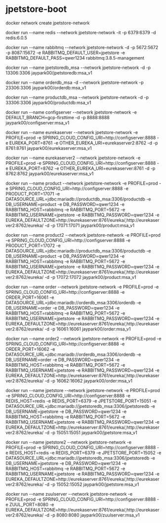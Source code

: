 # jpetstore-boot

docker network create jpetstore-network

docker run --name redis --network jpetstore-network -it -p 6379:6379 -d redis:6.0.5

docker run --name rabbitmq --network jpetstore-network -d -p 5672:5672 -p 8087:15672 -e RABBITMQ_DEFAULT_USER=jpetstore -e RABBITMQ_DEFAULT_PASS=qwer1234 rabbitmq:3.8.5-management

docker run --name jpetstoredb_msa --network jpetstore-network -d -p 13306:3306 jaypark00/jpetstoredb:msa_v1

docker run --name orderdb_msa -d --network jpetstore-network -p 23306:3306 jaypark00/orderdb:msa_v1

docker run --name productdb_msa --network jpetstore-network -d -p 33306:3306 jaypark00/productdb:msa_v1

docker run --name configserver --network jpetstore-network -e DEFAULT_BRANCH=gcp-firsttime -d -p 8888:8888 jaypark00/configserver:msa_v1

docker run --name eurekaserver --network jpetstore-network -e PROFILE=prod -e SPRING_CLOUD_CONFIG_URI=http://configserver:8888 -e EUREKA_PORT=8761 -e OTHER_EUREKA_URI=eurekaserver2:8762 -d -p 8761:8761 jaypark00/eurekaserver:msa_v1

docker run --name eurekaserver2 --network jpetstore-network -e PROFILE=prod -e SPRING_CLOUD_CONFIG_URI=http://configserver:8888 -e EUREKA_PORT=8762 -e OTHER_EUREKA_URI=eurekaserver:8761 -d -p 8762:8762 jaypark00/eurekaserver:msa_v1

docker run --name product --network jpetstore-network -e PROFILE=prod -e SPRING_CLOUD_CONFIG_URI=http://configserver:8888 -e PRODUCT_PORT=17071 -e DATASOURCE_URL=jdbc:mariadb://productdb_msa:3306/productdb -e DB_USERNAME=product -e DB_PASSWORD=qwer1234 -e RABBITMQ_HOST=rabbitmq -e RABBITMQ_PORT=5672 -e RABBITMQ_USERNAME=jpetstore -e RABBITMQ_PASSWORD=qwer1234 -e EUREKA_DEFAULTZONE=http://eurekaserver:8761/eureka/,http://eurekaserver2:8762/eureka/ -d -p 17071:17071 jaypark00/product:msa_v1

docker run --name product2 --network jpetstore-network -e PROFILE=prod -e SPRING_CLOUD_CONFIG_URI=http://configserver:8888 -e PRODUCT_PORT=17072 -e DATASOURCE_URL=jdbc:mariadb://productdb_msa:3306/productdb -e DB_USERNAME=product -e DB_PASSWORD=qwer1234 -e RABBITMQ_HOST=rabbitmq -e RABBITMQ_PORT=5672 -e RABBITMQ_USERNAME=jpetstore -e RABBITMQ_PASSWORD=qwer1234 -e EUREKA_DEFAULTZONE=http://eurekaserver:8761/eureka/,http://eurekaserver2:8762/eureka/ -d -p 17072:17072 jaypark00/product:msa_v1

docker run --name order --network jpetstore-network -e PROFILE=prod -e SPRING_CLOUD_CONFIG_URI=http://configserver:8888 -e ORDER_PORT=16061 -e DATASOURCE_URL=jdbc:mariadb://orderdb_msa:3306/orderdb -e DB_USERNAME=order -e DB_PASSWORD=qwer1234 -e RABBITMQ_HOST=rabbitmq -e RABBITMQ_PORT=5672 -e RABBITMQ_USERNAME=jpetstore -e RABBITMQ_PASSWORD=qwer1234 -e EUREKA_DEFAULTZONE=http://eurekaserver:8761/eureka/,http://eurekaserver2:8762/eureka/ -d -p 16061:16061 jaypark00/order:msa_v1

docker run --name order2 --network jpetstore-network -e PROFILE=prod -e SPRING_CLOUD_CONFIG_URI=http://configserver:8888 -e ORDER_PORT=16062 -e DATASOURCE_URL=jdbc:mariadb://orderdb_msa:3306/orderdb -e DB_USERNAME=order -e DB_PASSWORD=qwer1234 -e RABBITMQ_HOST=rabbitmq -e RABBITMQ_PORT=5672 -e RABBITMQ_USERNAME=jpetstore -e RABBITMQ_PASSWORD=qwer1234 -e EUREKA_DEFAULTZONE=http://eurekaserver:8761/eureka/,http://eurekaserver2:8762/eureka/ -d -p 16062:16062 jaypark00/order:msa_v1

docker run --name jpetstore --network jpetstore-network -e PROFILE=prod -e SPRING_CLOUD_CONFIG_URI=http://configserver:8888 -e REDIS_HOST=redis -e REDIS_PORT=6379 -e JPETSTORE_PORT=15051 -e DATASOURCE_URL=jdbc:mariadb://jpetstoredb_msa:3306/jpetstoredb -e DB_USERNAME=jpetstore -e DB_PASSWORD=qwer1234 -e RABBITMQ_HOST=rabbitmq -e RABBITMQ_PORT=5672 -e RABBITMQ_USERNAME=jpetstore -e RABBITMQ_PASSWORD=qwer1234 -e EUREKA_DEFAULTZONE=http://eurekaserver:8761/eureka/,http://eurekaserver2:8762/eureka/ -d -p 15051:15051 jaypark00/jpetstore:msa_v1

docker run --name jpetstore2 --network jpetstore-network -e PROFILE=prod -e SPRING_CLOUD_CONFIG_URI=http://configserver:8888 -e REDIS_HOST=redis -e REDIS_PORT=6379 -e JPETSTORE_PORT=15052 -e DATASOURCE_URL=jdbc:mariadb://jpetstoredb_msa:3306/jpetstoredb -e DB_USERNAME=jpetstore -e DB_PASSWORD=qwer1234 -e RABBITMQ_HOST=rabbitmq -e RABBITMQ_PORT=5672 -e RABBITMQ_USERNAME=jpetstore -e RABBITMQ_PASSWORD=qwer1234 -e EUREKA_DEFAULTZONE=http://eurekaserver:8761/eureka/,http://eurekaserver2:8762/eureka/ -d -p 15052:15052 jaypark00/jpetstore:msa_v1

docker run --name zuulserver --network jpetstore-network -e PROFILE=prod -e SPRING_CLOUD_CONFIG_URI=http://configserver:8888 -e ZUUL_PORT=8080 -e EUREKA_DEFAULTZONE=http://eurekaserver:8761/eureka/,http://eurekaserver2:8762/eureka/ -d -p 8080:8080 jaypark00/zuulserver:msa_v1
